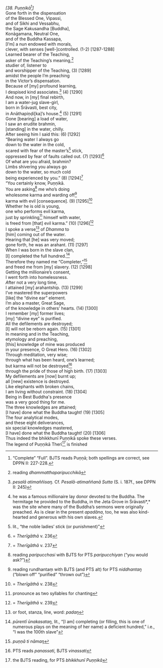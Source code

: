 *\[38. Puṇṇikā*[^1]*\]*  
Gone forth in the dispensation  
of the Blessed One, Vipassi,  
and of Sikhi and Vessabhu,  
the Sage Kakusandha \[Buddha\],  
Konāgamana, Neutral One,  
and of the Buddha Kassapa,  
\[I’m\] a nun endowed with morals,  
clever, with senses \[well-\]controlled. (1-2) \[1287-1288\]  
Learned bearer of the Teaching,  
asker of the Teaching’s meaning,[^2]  
studier of, listener to  
and worshipper of the Teaching, (3) \[1289\]  
amidst the people I’m preaching  
in the Victor’s dispensation.  
Because of \[my\] profound learning,  
I despised kind associates.[^3] (4) \[1290\]  
And now, in \[my\] final rebirth,  
I am a water-jug slave-girl,  
born in Śrāvasti, best city,  
in Anāthapiṇḍi\[ka\]’s house.[^4] (5) \[1291\]  
Gone \[bearing\] a load of water,  
I saw an erudite brahmin,  
\[standing\] in the water, chilly.  
After seeing him I said this: (6) \[1292\]  
“Bearing water I always go  
down to the water in the cold,  
scared with fear of the master’s[^5] stick,  
oppressed by fear of faults called out. (7) \[1293\][^6]  
Of what are you afraid, brahmin?  
Limbs shivering you always go  
down to the water, so much cold  
being experienced by you.” (8) \[1294\][^7]  
“You certainly know, Puṇṇikā.  
You are asking[^8] me who’s doing  
wholesome karma and warding off[^9]  
karma with evil \[consequence\]. (9) \[1295\][^10]  
Whether he is old is young,  
one who performs evil karma,  
just by sprinkling[^11] himself with water,  
is freed from \[that\] evil karma.” (10) \[1296\][^12]  
I spoke a verse[^13] of *Dhamma* to  
\[him\] coming out of the water.  
Hearing that \[he\] was very moved;  
gone forth, he was an arahant. (11) \[1297\]  
When I was born in the slave clan,  
\[I\] completed the full hundred.[^14]  
Therefore they named me “Completer,”[^15]  
and freed me from \[my\] slavery. (12) \[1298\]  
Getting the millionaire’s consent,  
I went forth into homelessness.  
*A*fter not a very long time,  
I attained \[my\] arahantship. (13) \[1299\]  
I’ve mastered the superpowers  
\[like\] the “divine ear” element.  
I’m also a master, Great Sage,  
of the knowledge in others’ hearts. (14) \[1300\]  
I remember \[my\] former lives;  
\[my\] “divine eye” is purified.  
All the defilements are destroyed;  
\[I\] will not be reborn again. (15) \[1301\]  
In meaning and in the Teaching,  
etymology and preaching,  
\[this\] knowledge of mine was produced  
in your presence, O Great Hero. (16) \[1302\]  
Through meditation, very wise;  
through what has been heard, one’s learned;  
but karma will not be destroyed[^16]  
through the pride of those of high birth. (17) \[1303\]  
My defilements are \[now\] burnt up;  
all \[new\] existence is destroyed.  
Like elephants with broken chains,  
I am living without constraint. (18) \[1304\]  
Being in Best Buddha's presence  
was a very good thing for me.  
The three knowledges are attained;  
\[I have\] done what the Buddha taught! (19) \[1305\]  
The four analytical modes,  
and these eight deliverances,  
six special knowledges mastered,  
\[I have\] done what the Buddha taught! (20) \[1306\]  
Thus indeed the bhikkhunī Puṇṇikā spoke these verses.  
The legend of Puṇṇikā Therī[^17] is finished  
[^1]: “Complete” “Full”. BJTS reads Puṇṇā; both spellings are correct,
    see DPPN II: 227-228.  
[^2]: reading *dhammatthaparipucchikā*  
[^3]: *pesalā atimaññisaŋ.* Cf. *Pesalā-atimaññanā Sutta* (S. i. 187f.,
    see DPPN II: 245)  
[^4]: he was a famous millionaire lay donor devoted to the Buddha. The
    hermitage he provided to the Buddha, in the Jeta Grove in
    Śrāvasti*,* was the site where many of the Buddha’s sermons were
    originally preached. As is clear in the present *apadāna*, too, he
    was also kind-hearted and generous with his own slaves.  
[^5]: lit., “the noble ladies’ stick (or punishment)”  
[^6]: = *Therīgāthā* v. 236  
[^7]: = *Therīgāthā* v. 237  
[^8]: reading *paripucchasi* with BJTS for PTS *paripucchiyan* (“you
    would ask?”)  
[^9]: reading rundhantaṃ with BJTS (and PTS alt) for PTS *niddhantaŋ*
    (“blown off” “purified” “thrown out”)  
[^10]: = *Therīgāthā* v. 238  
[^11]: pronounce as two syllables for chanting  
[^12]: = *Therīgāthā* v. 239  
[^13]: or foot, stanza, line, word: *padaŋ*  
[^14]: *pūrentī ūnakasataŋ,* lit., “\[I am\] completing (or filling,
    this is one of numerous plays on the meaning of her name) a
    deficient hundred,” i.e., “I was the 100th slave”  
[^15]: *puṇṇā ti nāmaŋ*  
[^16]: PTS reads *panassati,* BJTS *vinassati*  
[^17]: the BJTS reading, for PTS *bhikkhunī Puṇṇikā*
